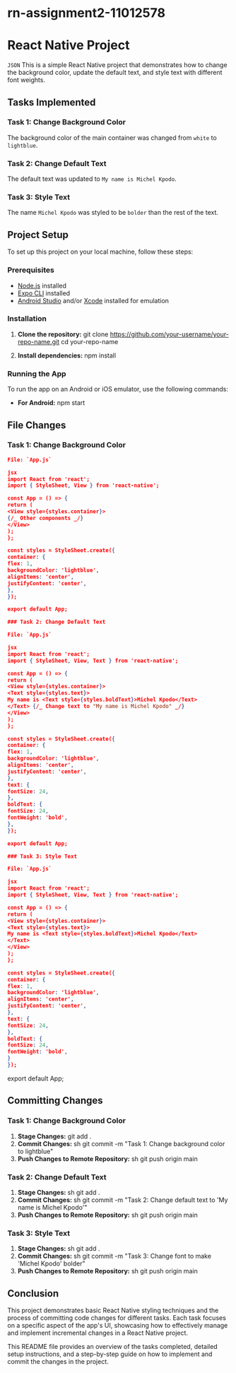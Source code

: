 # rn-assignment2-11012578

# React Native Project

`JSON`
This is a simple React Native project that demonstrates how to change the background color, update the default text, and style text with different font weights.

## Tasks Implemented

### Task 1: Change Background Color

The background color of the main container was changed from `white` to `lightblue`.

### Task 2: Change Default Text

The default text was updated to `My name is Michel Kpodo`.

### Task 3: Style Text

The name `Michel Kpodo` was styled to be `bolder` than the rest of the text.

## Project Setup

To set up this project on your local machine, follow these steps:

### Prerequisites

- [Node.js](https://nodejs.org/) installed
- [Expo CLI](https://reactnative.dev/docs/environment-setup) installed
- [Android Studio](https://developer.android.com/studio) and/or [Xcode](https://developer.apple.com/xcode/) installed for emulation

### Installation

1. **Clone the repository:**
   git clone https://github.com/your-username/your-repo-name.git
   cd your-repo-name

2. **Install dependencies:**
   npm install

### Running the App

To run the app on an Android or iOS emulator, use the following commands:

- **For Android:**
  npm start

## File Changes

### Task 1: Change Background Color

```JSON
File: `App.js`

jsx
import React from 'react';
import { StyleSheet, View } from 'react-native';

const App = () => {
return (
<View style={styles.container}>
{/_ Other components _/}
</View>
);
};

const styles = StyleSheet.create({
container: {
flex: 1,
backgroundColor: 'lightblue',
alignItems: 'center',
justifyContent: 'center',
},
});

export default App;

### Task 2: Change Default Text

File: `App.js`

jsx
import React from 'react';
import { StyleSheet, View, Text } from 'react-native';

const App = () => {
return (
<View style={styles.container}>
<Text style={styles.text}>
My name is <Text style={styles.boldText}>Michel Kpodo</Text>
</Text> {/_ Change text to "My name is Michel Kpodo" _/}
</View>
);
};

const styles = StyleSheet.create({
container: {
flex: 1,
backgroundColor: 'lightblue',
alignItems: 'center',
justifyContent: 'center',
},
text: {
fontSize: 24,
},
boldText: {
fontSize: 24,
fontWeight: 'bold',
},
});

export default App;

### Task 3: Style Text

File: `App.js`

jsx
import React from 'react';
import { StyleSheet, View, Text } from 'react-native';

const App = () => {
return (
<View style={styles.container}>
<Text style={styles.text}>
My name is <Text style={styles.boldText}>Michel Kpodo</Text>
</Text>
</View>
);
};

const styles = StyleSheet.create({
container: {
flex: 1,
backgroundColor: 'lightblue',
alignItems: 'center',
justifyContent: 'center',
},
text: {
fontSize: 24,
},
boldText: {
fontSize: 24,
fontWeight: 'bold',
}
});

```

export default App;

## Committing Changes

### Task 1: Change Background Color

1. **Stage Changes:**
   git add .
2. **Commit Changes:**
   sh
   git commit -m "Task 1: Change background color to lightblue"
3. **Push Changes to Remote Repository:**
   sh
   git push origin main

### Task 2: Change Default Text

1. **Stage Changes:**
   sh
   git add .
2. **Commit Changes:**
   sh
   git commit -m "Task 2: Change default text to 'My name is Michel Kpodo'"
3. **Push Changes to Remote Repository:**
   sh
   git push origin main

### Task 3: Style Text

1. **Stage Changes:**
   sh
   git add .
2. **Commit Changes:**
   sh
   git commit -m "Task 3: Change font to make 'Michel Kpodo' bolder"
3. **Push Changes to Remote Repository:**
   sh
   git push origin main

## Conclusion

This project demonstrates basic React Native styling techniques and the process of committing code changes for different tasks. Each task focuses on a specific aspect of the app's UI, showcasing how to effectively manage and implement incremental changes in a React Native project.

This README file provides an overview of the tasks completed, detailed setup instructions, and a step-by-step guide on how to implement and commit the changes in the project.

```

```
